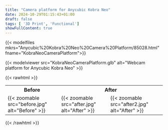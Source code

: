 ```yaml
---
title: "Camera platform for Anycubic Kobra Neo"
date: 2024-10-29T01:15:43+01:00
draft: false
tags: [ '3D Print', 'Functional']
showFullContent: true
---
```


{{< modelfiles mkrs="Anycubic%20Kobra%20Neo%20Camera%20Platform/85028.html" fname="KobraNeoCameraPlatform">}}

{{< modelviewer src="KobraNeoCameraPlatform.glb" alt="Webcam platform for Anycubic Kobra Neo" >}}

{{< rawhtml >}}
<table>
    <tr>
        <th style="text-align:center">Before</th>
        <th style="text-align:center" colspan=2>After</th>
    </tr>
    <tr>
        <td style="width:34%;">
            {{< zoomable src="before.jpg" alt="Before" >}}
        </td>
        <td style="border-right:0px;">
            {{< zoomable src="after.jpg" alt="After" >}}
        </td>
        <td style="border-left:0px;padding-left:0px;">
            {{< zoomable src="after2.jpg" alt="After" >}}
        </td>
    </tr>
</table>
{{< /rawhtml >}}
